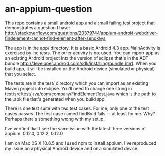 an-appium-question
==================

This repo contains a small android app and a small failing test project that demonstrates a question I have: http://stackoverflow.com/questions/20379744/appium-android-webdriver-findelement-cannot-find-element-after-sendkeys

The app is in the app/ directory. It is a basic Android 4.3 app. MainActivity is exercised by the tests. The other activity is not used. You can import app as an existing Android project into the version of eclipse that's in the ADT bundle http://developer.android.com/sdk/installing/bundle.html. When you build app, it will be installed on the Android device (simulated or physical) that you select.

The tests are in the test/ directory which you can import as an existing Maven project into eclipse. You'll need to change one string in test/src/test/java/com/company/FindElementTest.java which is the path to the .apk file that's generated when you build app. 

There is one test suite with two test cases. For me, only one of the test cases passes. The test case named findById fails -- at least for me. Why? Perhaps there's something wrong with my setup. 

I've verified that I see the same issue with the latest three versions of appium: 0.12.3, 0.12.2, 0.12.0

I am on Mac OS X 10.8.5 and I used npm to install appium. I've reproduced my issue on a physical Android device and on a simulated device.
